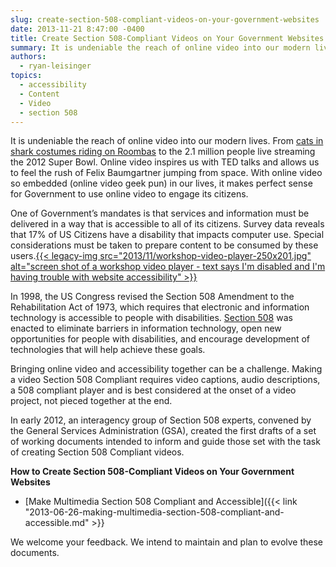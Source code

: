 ```yaml
---
slug: create-section-508-compliant-videos-on-your-government-websites
date: 2013-11-21 8:47:00 -0400
title: Create Section 508-Compliant Videos on Your Government Websites
summary: It is undeniable the reach of online video into our modern lives. From cats in shark costumes riding on Roombas to the 2.1 million people live streaming the 2012 Super Bowl. Online video inspires us with TED talks and allows us to feel the rush of Felix Baumgartner jumping from space. With online video so
authors:
  - ryan-leisinger
topics:
  - accessibility
  - Content
  - Video
  - section 508
---
```


It is undeniable the reach of online video into our modern lives. From <a title="Cat in shark constume rides Roomba on YouTube" href="http://www.youtube.com/watch?v=Of2HU3LGdbo" target="_blank">cats in shark costumes riding on Roombas</a> to the 2.1 million people live streaming the 2012 Super Bowl. Online video inspires us with TED talks and allows us to feel the rush of Felix Baumgartner jumping from space. With online video so embedded (online video geek pun) in our lives, it makes perfect sense for Government to use online video to engage its citizens.

One of Government’s mandates is that services and information must be delivered in a way that is accessible to all of its citizens. Survey data reveals that 17% of US Citizens have a disability that impacts computer use. Special considerations must be taken to prepare content to be consumed by these users.[{{< legacy-img src="2013/11/workshop-video-player-250x201.jpg" alt="screen shot of a workshop video player - text says I'm disabled and I'm having trouble with website accessibility" >}}](https://s3.amazonaws.com/digitalgov/_legacy-img/2013/11/workshop-video-player.jpg)

In 1998, the US Congress revised the Section 508 Amendment to the Rehabilitation Act of 1973, which requires that electronic and information technology is accessible to people with disabilities. <a title=" Resources for understanding and implementing Section 508" href="http://www.section508.gov/" target="_blank">Section 508</a> was enacted to eliminate barriers in information technology, open new opportunities for people with disabilities, and encourage development of technologies that will help achieve these goals.

Bringing online video and accessibility together can be a challenge. Making a video Section 508 Compliant requires video captions, audio descriptions, a 508 compliant player and is best considered at the onset of a video project, not pieced together at the end.

In early 2012, an interagency group of Section 508 experts, convened by the General Services Administration (GSA), created the first drafts of a set of working documents intended to inform and guide those set with the task of creating Section 508 Compliant videos.

**How to Create Section 508-Compliant Videos on Your Government Websites**

  * [Make Multimedia Section 508 Compliant and Accessible]({{< link "2013-06-26-making-multimedia-section-508-compliant-and-accessible.md" >}}

We welcome your feedback. We intend to maintain and plan to evolve these documents.